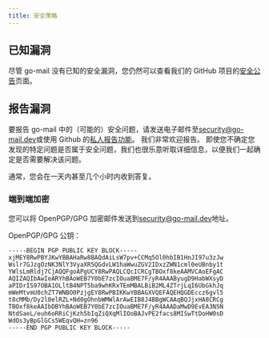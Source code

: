 ```yaml
---
title: 安全策略
---
```


## 已知漏洞

尽管 go-mail 没有已知的安全漏洞，您仍然可以查看我们的 GitHub 项目的[安全公告](https://github.com/wneessen/go-mail/security/advisories)页面。

## 报告漏洞

要报告 go-mail 中的（可能的）安全问题，请发送电子邮件至[security@go-mail.dev](mailto:security@go-mail.dev)或使用 Github 的[私人报告功能](https://github.com/wneessen/go-mail/security/advisories/new)。 我们非常欢迎报告。 即使您不确定您发现的特定问题是否属于安全问题，我们也很乐意听取详细信息，以便我们一起确定是否需要解决该问题。

通常，您会在一天内甚至几个小时内收到答复。

### 端到端加密
您可以将 OpenPGP/GPG 加密邮件发送到[security@go-mail.dev](mailto:security@go-mail.dev)地址。

OpenPGP/GPG 公钥：
```
-----BEGIN PGP PUBLIC KEY BLOCK-----
xjMEY8RwPBYJKwYBBAHaRw8BAQdAiLsW7pv+CCMq5Ol0hbIB1HnJI97u3zJw
Wslr7GJzgOzNK3NlY3VyaXR5QGdvLW1haWwuZGV2IDxzZWN1cml0eUBnby1t
YWlsLmRldj7CjAQQFgoAPgUCY8RwPAQLCQcICRCgTBOxf8keAAMVCAoEFgAC
AQIZAQIbAwIeARYhBAoWEB7Y0bE7zcIOuaBME7F/yR4AAAByugD9HabWXsyD
aPIDrIS97OBA1OLltB4NPT5ba9whKRxTEmMBALBiB2ML4ZTrjLqI6UbGkhJq
mWeMtvmU0chZT7WNBO0PzjgEY8RwPBIKKwYBBAGXVQEFAQEHQGDEccz6gvl5
t8cMMb/Dy2l0elRZL+Nd0gOhnbWMWlArAwEIB8J4BBgWCAAqBQJjxHA8CRCg
TBOxf8keAAIbDBYhBAoWEB7Y0bE7zcIOuaBME7F/yR4AAADaMwD9EvEA3NSN
NtdSaeL/euh6oRRiCjKzh5bIqZiQXqMlIOoBAJvPE2facs8MISwTtDoHW0sD
WdOs3yBpGlGCs5WEqvQH=zn96
-----END PGP PUBLIC KEY BLOCK-----
```
